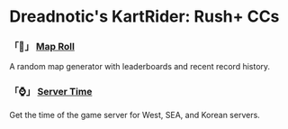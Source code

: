 # Dreadnotic's KartRider: Rush+ CCs

### 「🎲」 [Map Roll](https://github.com/Dreadnotic/YAGPDB-Custom-Commands/tree/main/Map%20Roll)
A random map generator with leaderboards and recent record history.
### 「⌚」 [Server Time](https://github.com/Dreadnotic/YAGPDB-Custom-Commands/tree/main/Server%20Time)
Get the time of the game server for West, SEA, and Korean servers.
